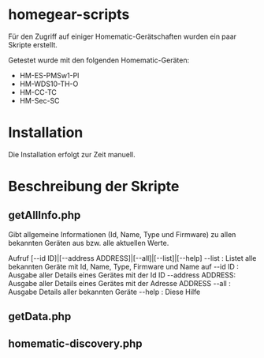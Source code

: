 # homegear-scripts
Für den Zugriff auf einiger Homematic-Gerätschaften wurden ein paar Skripte erstellt.

Getestet wurde mit den folgenden Homematic-Geräten:

- HM-ES-PMSw1-Pl
- HM-WDS10-TH-O
- HM-CC-TC
- HM-Sec-SC

# Installation
Die Installation erfolgt zur Zeit manuell.



# Beschreibung der Skripte

## getAllInfo.php
Gibt allgemeine Informationen (Id, Name, Type und Firmware) zu allen bekannten Geräten aus bzw. alle aktuellen Werte.    

Aufruf [--id ID]|[--address ADDRESS]|[--all]|[--list]|[--help]
	--list           : Listet alle bekannten Geräte mit Id, Name, Type, Firmware und Name auf
	--id ID          : Ausgabe aller Details eines Gerätes mit der Id ID
	--address ADDRESS: Ausgabe aller Details eines Gerätes mit der Adresse ADDRESS
	--all            : Ausgabe Details aller bekannten Geräte
	--help           : Diese Hilfe




## getData.php  

## homematic-discovery.php
